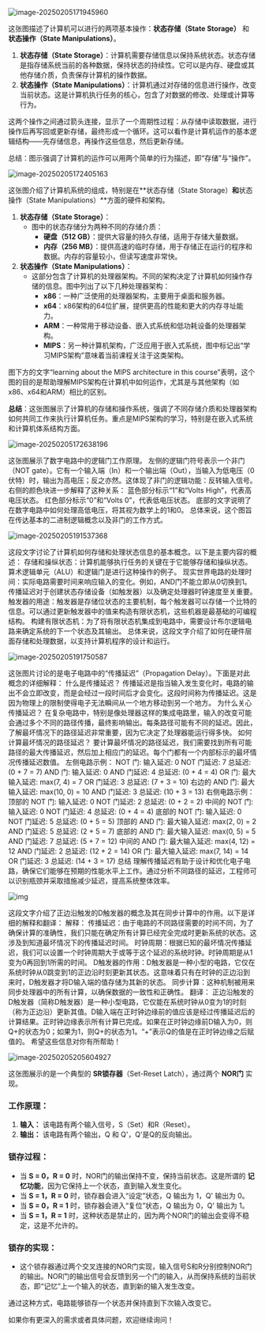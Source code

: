![image-20250205171945960](READEME.assets/image-20250205171945960.png)

这张图描述了计算机可以进行的两项基本操作：**状态存储（State Storage）** 和 **状态操作（State Manipulations）**。

1. **状态存储（State Storage）**：计算机需要存储信息以保持系统状态。状态存储是指存储系统当前的各种数据，保持状态的持续性。它可以是内存、硬盘或其他存储介质，负责保存计算机的操作数据。
2. **状态操作（State Manipulations）**：计算机通过对存储的信息进行操作，改变当前状态。这是计算机执行任务的核心，包含了对数据的修改、处理或计算等行为。

这两个操作之间通过箭头连接，显示了一个周期性过程：从存储中读取数据，进行操作后再写回或更新存储，最终形成一个循环。这可以看作是计算机运作的基本逻辑结构——先存储信息，再操作这些信息，然后更新存储。

总结：图示强调了计算机的运作可以用两个简单的行为描述，即“存储”与“操作”。

![image-20250205172405163](READEME.assets/image-20250205172405163.png)

这张图介绍了计算机系统的组成，特别是在**状态存储（State Storage）**和**状态操作（State Manipulations）**方面的硬件和架构。

1. **状态存储（State Storage）**：
   - 图中的状态存储分为两种不同的存储介质：
     - **硬盘（512 GB）**：提供大容量的持久存储，适用于存储大量数据。
     - **内存（256 MB）**：提供高速的临时存储，用于存储正在运行的程序和数据。内存的容量较小，但读写速度非常快。
2. **状态操作（State Manipulations）**：
   - 这部分包含了计算机的处理器架构。不同的架构决定了计算机如何操作存储的信息。图中列出了以下几种处理器架构：
     - **x86**：一种广泛使用的处理器架构，主要用于桌面和服务器。
     - **x64**：x86架构的64位扩展，提供更高的性能和更大的内存寻址能力。
     - **ARM**：一种常用于移动设备、嵌入式系统和低功耗设备的处理器架构。
     - **MIPS**：另一种计算机架构，广泛应用于嵌入式系统，图中标记出“学习MIPS架构”意味着当前课程关注于这类架构。

图下方的文字“learning about the MIPS architecture in this course”表明，这个图的目的是帮助理解MIPS架构在计算机中如何运作，尤其是与其他架构（如x86、x64和ARM）相比的区别。

**总结**：这张图展示了计算机的存储和操作系统，强调了不同存储介质和处理器架构如何共同工作来执行计算机任务。重点是MIPS架构的学习，特别是在嵌入式系统和计算机体系结构方面。

![image-20250205172638196](READEME.assets/image-20250205172638196.png)

这张图展示了数字电路中的逻辑门工作原理。
左侧的逻辑门符号表示一个非门（NOT gate）。它有一个输入端（In）和一个输出端（Out），当输入为低电压（0伏特）时，输出为高电压；反之亦然。这体现了非门的逻辑功能：反转输入信号。
右侧的颜色块进一步解释了这种关系：
蓝色部分标示“1”和“Volts High”，代表高电压状态。
红色部分标示“0”和“Volts 0”，代表低电压状态。
底部的文字说明了在数字电路中如何处理高低电压，将其视为数学上的1和0。
总体来说，这个图旨在传达基本的二进制逻辑概念以及非门的工作方式。





![image-20250205191537368](READEME.assets/image-20250205191537368.png)

这段文字讨论了计算机如何存储和处理状态信息的基本概念。以下是主要内容的概述：
存储和操纵状态：计算机能够执行任务的关键在于它能够存储和操纵状态。算术逻辑单元（ALU）和逻辑门是进行这种操作的例子。
现实世界电路的处理时间：实际电路需要时间来响应输入的变化。例如，AND门不能立即从0切换到1。传播延迟对于创建状态存储设备（如触发器）以及确定处理器时钟速度至关重要。
触发器的用途：触发器是存储位状态的主要机制，每个触发器可以存储一个比特的信息。可以通过更新触发器中的值来构造有限状态机，这些机器是最基础的可编程结构。
构建有限状态机：为了将有限状态机集成到电路中，需要设计布尔逻辑电路来确定系统的下一个状态及其输出。
总体来说，这段文字介绍了如何在硬件层面存储和处理数据，以支持计算机程序的设计和运行。

![image-20250205191750587](READEME.assets/image-20250205191750587.png)

这张图片讨论的是电子电路中的“传播延迟”（Propagation Delay）。下面是对此概念的详细解释：
什么是传播延迟？
传播延迟是指当输入发生变化时，电路的输出不会立即改变，而是会经过一段时间后才会变化。这段时间称为传播延迟。这是因为物理上的限制使得电子无法瞬间从一个地方移动到另一个地方。
为什么关心传播延迟？
在复杂电路中，特别是像处理器这样的集成电路里，输入的改变可能会通过多个不同的路径传播，最终影响输出。每条路径可能有不同的延迟。因此，了解最坏情况下的路径延迟非常重要，因为它决定了处理器能运行得多快。
如何计算最坏情况的路径延迟？
要计算最坏情况的路径延迟，我们需要找到所有可能路径的最大传播延迟，然后加上相应门的延迟。每个门都有一个内部标示的最坏情况传播延迟数值。
左侧电路示例：
NOT 门:
输入延迟: 0
NOT 门延迟: 7
总延迟: (0 + 7 = 7)
AND 门:
输入延迟: 0
AND 门延迟: 4
总延迟: (0 + 4 = 4)
OR 门:
最大输入延迟: max(7, 4) = 7
OR 门延迟: 3
总延迟: (7 + 3 = 10)
右边的 AND 门:
最大输入延迟: max(10, 0) = 10
AND 门延迟: 3
总延迟: (10 + 3 = 13)
右侧电路示例：
顶部的 NOT 门:
输入延迟: 0
NOT 门延迟: 2
总延迟: (0 + 2 = 2)
中间的 NOT 门:
输入延迟: 0
NOT 门延迟: 4
总延迟: (0 + 4 = 4)
底部的 NOT 门:
输入延迟: 0
NOT 门延迟: 5
总延迟: (0 + 5 = 5)
顶部的 AND 门:
最大输入延迟: max(2, 0) = 2
AND 门延迟: 5
总延迟: (2 + 5 = 7)
底部的 AND 门:
最大输入延迟: max(0, 5) = 5
AND 门延迟: 7
总延迟: (5 + 7 = 12)
中间的 AND 门:
最大输入延迟: max(4, 12) = 12
AND 门延迟: 2
总延迟: (12 + 2 = 14)
OR 门:
最大输入延迟: max(7, 14) = 14
OR 门延迟: 3
总延迟: (14 + 3 = 17)
总结
理解传播延迟有助于设计和优化电子电路，确保它们能够在预期的性能水平上工作。通过分析不同路径的延迟，工程师可以识别瓶颈并采取措施减少延迟，提高系统整体效率。

![img](READEME.assets/26c23afc-bfeb-45ab-aff9-381aa7bdd4ed.png)

这段文字介绍了正边沿触发的D触发器的概念及其在同步计算中的作用。以下是详细的解释和翻译：
解释：
传播延迟：由于电路的不同路径需要的时间不同，为了确保计算的准确性，我们只能在确定所有计算已经完全完成时更新系统的状态。这涉及到知道最坏情况下的传播延迟时间。
时钟周期：根据已知的最坏情况传播延迟，我们可以设置一个时钟周期大于或等于这个延迟的系统时钟。时钟周期是从1变为0再回到1所需的时间。
D触发器的作用：D触发器是一种小型的电路，它仅在系统时钟从0跳变到1的正边沿时刻更新其状态。这意味着只有在时钟的正边沿到来时，D触发器才将D输入端的值存储为其新的状态。
同步计算：这种机制被用来同步处理器中的所有计算，以确保数据的一致性和正确性。
翻译：
正边沿触发的D触发器（简称D触发器）是一种小型电路，它仅能在系统时钟从0变为1的时刻（称为正边沿）更新其值。D输入端在正时钟边缘前的值应该是经过传播延迟后的计算结果。正时钟边缘表示所有计算已完成。如果在正时钟边缘前D输入为0，则Q+的状态为0；如果为1，则Q+的状态为1。“+”表示Q的值是在正时钟边缘之后赋值的。
希望这些信息对你有所帮助！

![image-20250205205604927](READEME.assets/image-20250205205604927.png)

这张图展示的是一个典型的 **SR锁存器**（Set-Reset Latch），通过两个 **NOR门** 实现。

### 工作原理：

1. **输入：** 该电路有两个输入信号，S（Set）和R（Reset）。
2. **输出：** 该电路有两个输出，Q 和 Q'，Q'是Q的反向输出。

### 锁存过程：

- 当 **S = 0，R = 0** 时，NOR门的输出保持不变，保持当前状态。这是所谓的 **记忆功能**，因为它保持上一个状态，直到输入发生变化。
- 当 **S = 1，R = 0** 时，锁存器会进入“设定”状态，Q 输出为 1，Q' 输出为 0。
- 当 **S = 0，R = 1** 时，锁存器会进入“复位”状态，Q 输出为 0，Q' 输出为 1。
- 当 **S = 1，R = 1** 时，这种状态是禁止的，因为两个NOR门的输出会变得不稳定，这是不允许的。

### 锁存的实现：

- 这个锁存器通过两个交叉连接的NOR门实现，输入信号S和R分别控制NOR门的输出。NOR门的输出信号会反馈到另一个门的输入，从而保持系统的当前状态，即“记忆”上一个输入的状态，直到新的输入发生改变。

通过这种方式，电路能够锁存一个状态并保持直到下次输入改变它。

如果你有更深入的需求或者具体问题，欢迎继续询问！